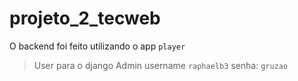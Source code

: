 # projeto_2_tecweb

O backend  foi feito  utilizando o app `player`

> User para o django Admin
>   username `raphaelb3`
>   senha: `gruzao`